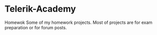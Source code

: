 Telerik-Academy
===============

Homewok
Some of my homework projects. Most of projects are for exam preparation or for forum posts.
